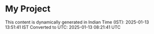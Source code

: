 # My Project

This content is dynamically generated in Indian Time (IST): 2025-01-13 13:51:41 IST
Converted to UTC: 2025-01-13 08:21:41 UTC

